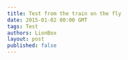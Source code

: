 ```yaml
---
title: Test from the train on the fly
date: 2015-01-02 00:00 GMT
tags: Test
authors: LionBox
layout: post
published: false
---
```

